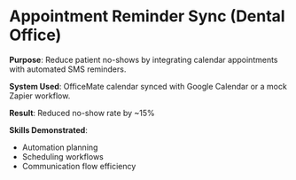 # Appointment Reminder Sync (Dental Office)

**Purpose**: Reduce patient no-shows by integrating calendar appointments with automated SMS reminders.

**System Used**: OfficeMate calendar synced with Google Calendar or a mock Zapier workflow.

**Result**: Reduced no-show rate by ~15%

**Skills Demonstrated**:
- Automation planning
- Scheduling workflows
- Communication flow efficiency
